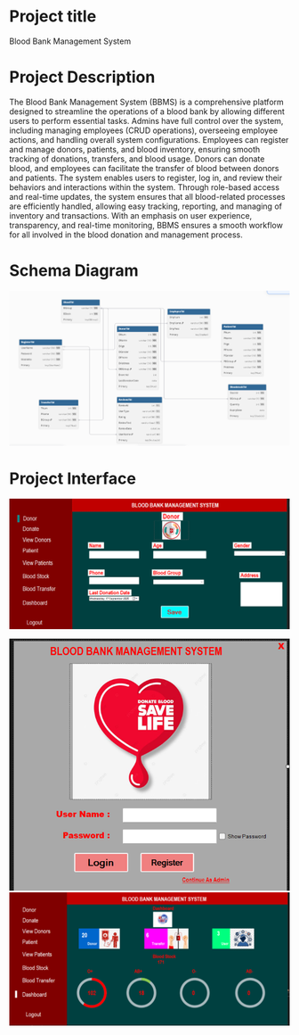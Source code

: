 # Project title
Blood Bank Management System
# Project Description
The Blood Bank Management System (BBMS) is a comprehensive platform designed to streamline the operations of a blood bank by allowing different users to perform essential tasks. Admins have full control over the system, including managing employees (CRUD operations), overseeing employee actions, and handling overall system configurations. Employees can register and manage donors, patients, and blood inventory, ensuring smooth tracking of donations, transfers, and blood usage. Donors can donate blood, and employees can facilitate the transfer of blood between donors and patients. The system enables users to register, log in, and review their behaviors and interactions within the system. Through role-based access and real-time updates, the system ensures that all blood-related processes are efficiently handled, allowing easy tracking, reporting, and managing of inventory and transactions. With an emphasis on user experience, transparency, and real-time monitoring, BBMS ensures a smooth workflow for all involved in the blood donation and management process. 

# Schema Diagram
![image_alt](https://github.com/ShahParanJibon/BLOOD_MANAGEMENT_SYSTEM/blob/bb0cb15100bbfaf9b0c418020f1ab3ad95fe8b1b/Screenshot%202025-09-17%20223337.png)

# Project Interface
![image_alt](https://github.com/ShahParanJibon/BLOOD_MANAGEMENT_SYSTEM/blob/f6026ca08a0c0e14feb93597aef641f9c7564347/Screenshot%202025-09-17%20213158.png)

![image_alt](https://github.com/ShahParanJibon/BLOOD_MANAGEMENT_SYSTEM/blob/2a49190b6d6a593d03865d90c379d86370598551/Screenshot%202025-09-17%20212710.png)
![image_alt](https://github.com/ShahParanJibon/BLOOD_MANAGEMENT_SYSTEM/blob/c17b23436546e72538359e827840e9cd9d3a9fc4/Screenshot%202025-09-17%20195324.png)
